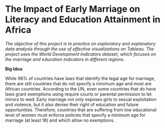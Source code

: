 # The Impact of Early Marriage on Literacy and Education Attainment in Africa
_The objective of this project is to practice on exploratory and explanatory data analysis through the use of effective visualizations on Tableau. The project uses the World Development Indicators dataset, which focuses on the marriage and education indicators in different regions._

**Big Idea**:

While 96% of countries have laws that identify the legal age for marriage, there are still countries that do not specify a minimum age and most are African countries. According to the UN, even some countries that do have laws grant exemptions using require courts or parental permission to let minors to wed.  Early marriage not only exposes girls to sexual exploitation and violence, but it also denies their right of education and future opportunities. Therefore, countries that are suffering from low educational level of women must enforce policies that specify a minimum age for marriage (at least 18) and which allow no exemptions.


